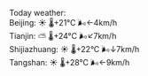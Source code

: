 Today weather:  
Beijing: ☀️   🌡️+21°C 🌬️←4km/h  
Tianjin: ⛅️  🌡️+24°C 🌬️↙7km/h  
Shijiazhuang: ☀️   🌡️+22°C 🌬️↓7km/h  
Tangshan: ☀️   🌡️+28°C 🌬️←9km/h  
